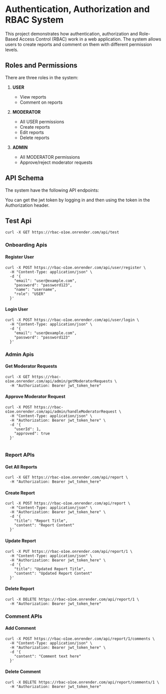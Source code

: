 # Authentication, Authorization and RBAC System

This project demonstrates how authentication, authorization and Role-Based Access Control (RBAC) work in a web application. The system allows users to create reports and comment on them with different permission levels.

## Roles and Permissions

There are three roles in the system:

1. **USER**
   - View reports
   - Comment on reports

2. **MODERATOR** 
   - All USER permissions
   - Create reports
   - Edit reports
   - Delete reports

3. **ADMIN**
   - All MODERATOR permissions
   - Approve/reject moderator requests

## API Schema

The system have the following API endpoints:

You can get the jwt token by logging in and then using the token in the Authorization header.

## Test Api

```
curl -X GET https://rbac-o1oe.onrender.com/api/test
```

### Onboarding Apis

#### Register User

```
curl -X POST https://rbac-o1oe.onrender.com/api/user/register \
  -H "Content-Type: application/json" \
  -d '{
    "email": "user@example.com",
    "password": "password123",
    "name": "username",
    "role": "USER"
  }'

```
#### Login User

```
curl -X POST https://rbac-o1oe.onrender.com/api/user/login \
  -H "Content-Type: application/json" \
  -d '{
    "email": "user@example.com",
    "password": "password123"
  }'

```

### Admin Apis

#### Get Moderator Requests


```
curl -X GET https://rbac-o1oe.onrender.com/api/admin/getModeratorRequests \
  -H "Authorization: Bearer jwt_token_here"

```

#### Approve Moderator Request

```
curl -X POST https://rbac-o1oe.onrender.com/api/admin/handleModeratorRequest \
  -H "Content-Type: application/json" \
  -H "Authorization: Bearer jwt_token_here" \
  -d '{
    "userId": 1,
    "approved": true
  }'


```

### Report APIs

#### Get All Reports

```
curl -X GET https://rbac-o1oe.onrender.com/api/report \
  -H "Authorization: Bearer jwt_token_here"

```

#### Create Report

```
curl -X POST https://rbac-o1oe.onrender.com/api/report \
  -H "Content-Type: application/json" \
  -H "Authorization: Bearer jwt_token_here" \
  -d '{
    "title": "Report Title",
    "content": "Report Content"
  }'

```

#### Update Report

```
curl -X PUT https://rbac-o1oe.onrender.com/api/report/1 \
  -H "Content-Type: application/json" \
  -H "Authorization: Bearer jwt_token_here" \
  -d '{
    "title": "Updated Report Title",
    "content": "Updated Report Content"
  }'

```

#### Delete Report

```
curl -X DELETE https://rbac-o1oe.onrender.com/api/report/1 \
  -H "Authorization: Bearer jwt_token_here"

```

### Comment APIs

#### Add Comment

```
curl -X POST https://rbac-o1oe.onrender.com/api/report/1/comments \
  -H "Content-Type: application/json" \
  -H "Authorization: Bearer jwt_token_here" \
  -d '{
    "content": "Comment text here"
  }'

```

#### Delete Comment

```
curl -X DELETE https://rbac-o1oe.onrender.com/api/report/comments/1 \
  -H "Authorization: Bearer jwt_token_here"


```
